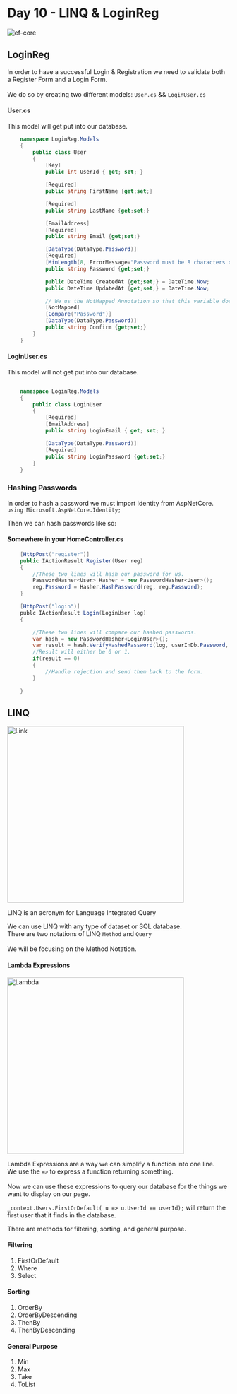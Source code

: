 # Day 10 - LINQ & LoginReg

<img src="https://miro.medium.com/max/480/1*SnZqHENpIMiEKsg999Q0DQ.png" alt="ef-core" />

## LoginReg

In order to have a successful Login & Registration we need to validate both a Register Form and a Login Form.<br>
<br>
We do so by creating two different models: `User.cs` && `LoginUser.cs`

#### User.cs
This model will get put into our database.

```cs
    namespace LoginReg.Models
    {
        public class User
        {
            [Key]
            public int UserId { get; set; }

            [Required]
            public string FirstName {get;set;}

            [Required]
            public string LastName {get;set;}

            [EmailAddress]
            [Required]
            public string Email {get;set;}

            [DataType(DataType.Password)]
            [Required]
            [MinLength(8, ErrorMessage="Password must be 8 characters or longer!")]
            public string Password {get;set;}

            public DateTime CreatedAt {get;set;} = DateTime.Now;
            public DateTime UpdatedAt {get;set;} = DateTime.Now;

            // We us the NotMapped Annotation so that this variable doesn't end up in our database.
            [NotMapped]
            [Compare("Password")]
            [DataType(DataType.Password)]
            public string Confirm {get;set;}
        }
    }
```
#### LoginUser.cs
This model will not get put into our database.

```cs

    namespace LoginReg.Models
    {
        public class LoginUser
        {
            [Required]
            [EmailAddress]
            public string LoginEmail { get; set; }

            [DataType(DataType.Password)]
            [Required]
            public string LoginPassword {get;set;}
        }
    }
```

### Hashing Passwords

In order to hash a password we must import Identity from AspNetCore.
`using Microsoft.AspNetCore.Identity;`

Then we can hash passwords like so:

#### Somewhere in your HomeController.cs

```cs
    [HttpPost("register")]
    public IActionResult Register(User reg)
    {
        //These two lines will hash our password for us.
        PasswordHasher<User> Hasher = new PasswordHasher<User>();
        reg.Password = Hasher.HashPassword(reg, reg.Password);
    }

    [HttpPost("login")]
    publc IActionResult Login(LoginUser log)
    {

        //These two lines will compare our hashed passwords.
        var hash = new PasswordHasher<LoginUser>();
        var result = hash.VerifyHashedPassword(log, userInDb.Password, log.LoginPassword);
        //Result will either be 0 or 1.
        if(result == 0)
        {
            //Handle rejection and send them back to the form.
        } 

    }
```

## LINQ

<img src="https://www.zelda.com/links-awakening/assets/img/home/hero-char.png" alt="Link" width="400px">

LINQ is an acronym for Language Integrated Query

We can use LINQ with any type of dataset or SQL database.<br>
There are two notations of LINQ `Method` and `Query`<br>
<br>
We will be focusing on the Method Notation.

#### Lambda Expressions

<img src="https://res.cloudinary.com/teepublic/image/private/s--QH6eyKSY--/c_fit,g_north_west,h_840,w_837/co_000000,e_outline:40/co_000000,e_outline:inner_fill:1/co_ffffff,e_outline:40/co_ffffff,e_outline:inner_fill:1/co_bbbbbb,e_outline:3:1000/c_mpad,g_center,h_1260,w_1260/b_rgb:eeeeee/c_limit,f_jpg,h_630,q_90,w_630/v1582915404/production/designs/8222015_0.jpg" alt="Lambda" width="400px">

Lambda Expressions are a way we can simplify a function into one line.<br>
We use the `=>` to express a function returning something.<br>
<br>
Now we can use these expressions to query our database for the things we want to display on our page.

`_context.Users.FirstOrDefault( u => u.UserId == userId);` will return the first user that it finds in the database.<br>

There are methods for filtering, sorting, and general purpose.

#### Filtering
<ol>
    <li>FirstOrDefault</li>
    <li>Where</li>
    <li>Select</li>
</ol>

#### Sorting
<ol>
    <li>OrderBy</li>
    <li>OrderByDescending</li>
    <li>ThenBy</li>
    <li>ThenByDescending</li>
</ol>

#### General Purpose
<ol>
    <li>Min</li>
    <li>Max</li>
    <li>Take</li>
    <li>ToList</li>
</ol>
